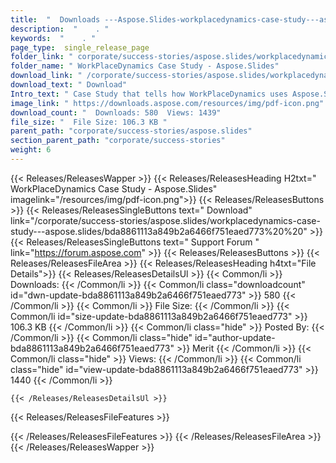 ```yaml
---
title:  "  Downloads ---Aspose.Slides-workplacedynamics-case-study---aspose.slides . " 
description:  "    . " 
keywords:  "    . " 
page_type:  single_release_page
folder_link: " corporate/success-stories/aspose.slides/workplacedynamics-case-study---aspose.slides/"
folder_name: " WorkPlaceDynamics Case Study - Aspose.Slides"
download_link: " /corporate/success-stories/aspose.slides/workplacedynamics-case-study---aspose.slides/bda8861113a849b2a6466f751eaed773"
download_text: " Download"
Intro_text: " Case Study that tells how WorkPlaceDynamics uses Aspose.Slides to generate Power..."
image_link: " https://downloads.aspose.com/resources/img/pdf-icon.png"
download_count: "  Downloads: 580  Views: 1439"
file_size: "  File Size: 106.3 KB "
parent_path: "corporate/success-stories/aspose.slides"
section_parent_path: "corporate/success-stories"
weight: 6 
---
```


{{< Releases/ReleasesWapper >}}
  {{< Releases/ReleasesHeading H2txt=" WorkPlaceDynamics Case Study - Aspose.Slides" imagelink="/resources/img/pdf-icon.png">}}
  {{< Releases/ReleasesButtons >}}
    {{< Releases/ReleasesSingleButtons text=" Download" link="/corporate/success-stories/aspose.slides/workplacedynamics-case-study---aspose.slides/bda8861113a849b2a6466f751eaed773%20%20" >}}
    {{< Releases/ReleasesSingleButtons text=" Support Forum " link="https://forum.aspose.com" >}}
  {{< Releases/ReleasesButtons >}}
  {{< Releases/ReleasesFileArea >}}
    {{< Releases/ReleasesHeading h4txt="File Details">}}
    {{< Releases/ReleasesDetailsUl >}}
            {{< Common/li  >}} Downloads: {{< /Common/li >}} 
      {{< Common/li class="downloadcount" id="dwn-update-bda8861113a849b2a6466f751eaed773" >}} 580 {{< /Common/li >}} 
      {{< Common/li  >}} File Size: {{< /Common/li >}} 
      {{< Common/li id="size-update-bda8861113a849b2a6466f751eaed773" >}} 106.3 KB {{< /Common/li >}} 
      {{< Common/li  class="hide" >}} Posted By: {{< /Common/li >}} 
      {{< Common/li class="hide" id="author-update-bda8861113a849b2a6466f751eaed773" >}} Merit {{< /Common/li >}} 
      {{< Common/li class="hide"  >}} Views: {{< /Common/li >}} 
      {{< Common/li class="hide" id="view-update-bda8861113a849b2a6466f751eaed773" >}} 1440 {{< /Common/li >}} 

    {{< /Releases/ReleasesDetailsUl >}}

  {{< Releases/ReleasesFileFeatures >}}
      
  {{< /Releases/ReleasesFileFeatures >}}
 {{< /Releases/ReleasesFileArea >}}
{{< /Releases/ReleasesWapper >}}


